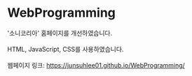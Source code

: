 # WebProgramming
'소니코리아' 홈페이지를 개선하였습니다. <br><br>
HTML, JavaScript, CSS를 사용하였습니다. <br><br>
웹페이지 링크: https://junsuhlee01.github.io/WebProgramming/
